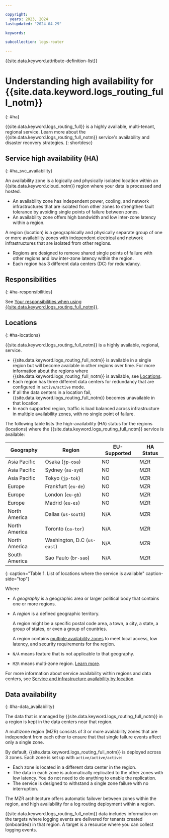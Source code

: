 ```yaml
---

copyright:
  years: 2023, 2024
lastupdated: "2024-04-29"

keywords:

subcollection: logs-router

---
```


{{site.data.keyword.attribute-definition-list}}

# Understanding high availability for {{site.data.keyword.logs_routing_full_notm}}
{: #ha}

{{site.data.keyword.logs_routing_full}} is a highly available, multi-tenant, regional service. Learn more about the {{site.data.keyword.logs_routing_full_notm}} service's availability and disaster recovery strategies.
{: shortdesc}

## Service high availability (HA)
{: #ha_svc_availability}

An availability zone is a logically and physically isolated location within an {{site.data.keyword.cloud_notm}} region where your data is processed and hosted.
* An availability zone has independent power, cooling, and network infrastructures that are isolated from other zones to strengthen fault tolerance by avoiding single points of failure between zones.
* An availability zone offers high bandwidth and low inter-zone latency within a region.

A region (location) is a geographically and physically separate group of one or more availability zones with independent electrical and network infrastructures that are isolated from other regions.
* Regions are designed to remove shared single points of failure with other regions and low inter-zone latency within the region.
* Each region has 3 different data centers (DC) for redundancy.

## Responsibilities
{: #ha-responsibilities}

See [Your responsibilities when using {{site.data.keyword.logs_routing_full_notm}}](/docs/logs-router?topic=logs-router-shared-responsibilities).






## Locations
{: #ha-locations}

{{site.data.keyword.logs_routing_full_notm}} is a highly available, regional, service.
- {{site.data.keyword.logs_routing_full_notm}} is available in a single region but will become available in other regions over time. For more information about the regions where {{site.data.keyword.logs_routing_full_notm}} is available, see [Locations](/docs/logs-router?topic=logs-router-locations).
- Each region has three different data centers for redundancy that are configured in `active/active` mode.
- If all the data centers in a location fail, {{site.data.keyword.logs_routing_full_notm}} becomes unavailable in that location.
- In each supported region, traffic is load balanced across infrastructure in multiple availability zones, with no single point of failure.


The following table lists the high-availability (HA) status for the regions (locations) where the {{site.data.keyword.logs_routing_full_notm}} service is available:

| Geography             | Region                   | EU-Supported | HA Status |
|-----------------------|--------------------------|--------------|-----------|
| Asia Pacific  | Osaka (`jp-osa`) | NO | MZR       |
| Asia Pacific  | Sydney (`au-syd`) | NO | MZR       |
| Asia Pacific  | Tokyo (`jp-tok`) | NO | MZR       |
| Europe  | Frankfurt (`eu-de`) | NO | MZR       |
| Europe  | London (`eu-gb`) | NO | MZR       |
| Europe  | Madrid (`eu-es`) | NO | MZR       |
| North America  | Dallas (`us-south`) | N/A | MZR       |
| North America  | Toronto (`ca-tor`) | N/A | MZR       |
| North America  | Washington, D.C (`us-east`) | N/A | MZR       |
| South America  | Sao Paulo (`br-sao`) | N/A | MZR       |
{: caption="Table 1. List of locations where the service is available" caption-side="top"}

Where
* A *geography* is a geographic area or larger political body that contains one or more regions.
* A *region* is a defined geographic territory.

    A region might be a specific postal code area, a town, a city, a state, a group of states, or even a group of countries.

    A region contains [multiple availability zones](https://www.ibm.com/cloud/data-centers/) to meet local access, low latency, and security requirements for the region.

* `N/A` means feature that is not applicable to that geography.
* `MZR` means multi-zone region. [Learn more](/docs/overview?topic=overview-locations#table-mzr).

For more information about service availability within regions and data centers, see [Service and infrastructure availability by location](/docs/overview?topic=overview-services_region).

## Data availability
{: #ha-data_availability}

The data that is managed by {{site.data.keyword.logs_routing_full_notm}} in a region is kept in the data centers near that region.

A multizone region (MZR) consists of 3 or more availability zones that are independent from each other to ensure that that single failure events affect only a single zone.

By default, {{site.data.keyword.logs_routing_full_notm}} is deployed across 3 zones. Each zone is set up with `active/active/active`:
* Each zone is located in a different data center in the region.
* The data in each zone is automatically replicated to the other zones with low latency. You do not need to do anything to enable the replication.
* The service is designed to withstand a single zone failure with no interruption.

The MZR architecture offers automatic failover between zones within the region, and high availability for a log routing deployment within a region.

{{site.data.keyword.logs_routing_full_notm}} data includes information on the targets where logging events are delivered for tenants created (onboarded) in that region. A target is a resource where you can collect logging events.
